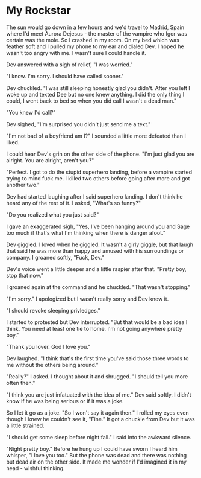 # My Rockstar

The sun would go down in a few hours and we'd travel to Madrid, Spain where I'd meet Aurora Dejesus - the master of the vampire who Igor was certain was the mole.  So I crashed in my room.  On my bed which was feather soft and I pulled my phone to my ear and dialed Dev.  I hoped he wasn't too angry with me.  I wasn't sure I could handle it.

Dev answered with a sigh of relief, "I was worried."

"I know.  I'm sorry.  I should have called sooner."

Dev chuckled.  "I was still sleeping honestly glad you didn't.  After you left I woke up and texted Dee but no one knew anything.  I did the only thing I could, I went back to bed so when you did call I wasn't a dead man."

"You knew I'd call?"

Dev sighed, "I'm surprised you didn't just send me a text."

"I'm not bad of a boyfriend am I?"  I sounded a little more defeated than I liked.

I could hear Dev's grin on the other side of the phone.  "I'm just glad you are alright.   You are alright, aren't you?"

"Perfect.  I got to do the stupid superhero landing, before a vampire started trying to mind fuck me.  I killed two others before going after more and got another two."

Dev had started laughing after I said superhero landing.  I don't think he heard any of the rest of it.  I asked, "What's so funny?"

"Do you realized what you just said?"

I gave an exaggerated sigh, "Yes, I've been hanging around you and Sage too much if that's what I'm thinking when there is danger afoot."

Dev giggled.  I loved when he giggled.  It wasn't a girly giggle, but that laugh that said he was more than happy and amused with his surroundings or company.  I groaned softly, "Fuck, Dev."

Dev's voice went a little deeper and a little raspier after that.  "Pretty boy, stop that now."

I groaned again at the command and he chuckled.  "That wasn't stopping."

"I'm sorry."  I apologized but I wasn't really sorry and Dev knew it.

"I should revoke sleeping privledges."

I started to protested but Dev interrupted.  "But that would be a bad idea I think.  You need at least one tie to home.  I'm not going anywhere pretty boy."

"Thank you lover.  God I love you."

Dev laughed.  "I think that's the first time you've said those three words to me without the others being around."

"Really?"  I asked.  I thought about it and shrugged.  "I should tell you more often then."

"I think you are just infatuated with the idea of me."  Dev said softly.  I didn't know if he was being serious or if it was a joke.

So I let it go as a joke.  "So I won't say it again then." I rolled my eyes even though I knew he couldn't see it, "Fine."  It got a chuckle from Dev but it was a little strained.

"I should get some sleep before night fall."  I said into the awkward silence.

"Night pretty boy."  Before he hung up I could have sworn I heard him whisper, "I love you too."  But the phone was dead and there was nothing but dead air on the other side.  It made me wonder if I'd imagined it in my head - wishful thinking.